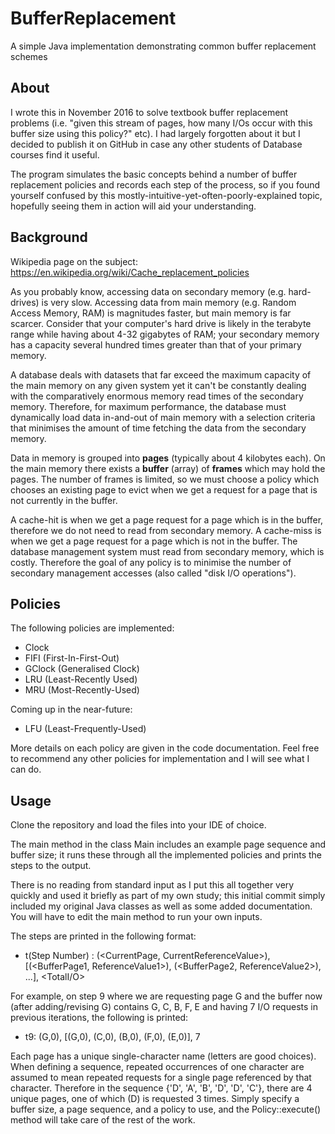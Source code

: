# BufferReplacement
A simple Java implementation demonstrating common buffer replacement schemes

## About ##
I wrote this in November 2016 to solve textbook buffer replacement problems (i.e. "given this stream of pages, how many I/Os occur with this buffer size using this policy?" etc). I had largely forgotten about it but I decided to publish it on GitHub in case any other students of Database courses find it useful.

The program simulates the basic concepts behind a number of buffer replacement policies and records each step of the process, so if you found yourself confused by this mostly-intuitive-yet-often-poorly-explained topic, hopefully seeing them in action will aid your understanding.

## Background ##

Wikipedia page on the subject: https://en.wikipedia.org/wiki/Cache_replacement_policies

As you probably know, accessing data on secondary memory (e.g. hard-drives) is very slow. Accessing data from main memory (e.g. Random Access Memory, RAM) is magnitudes faster, but main memory is far scarcer. Consider that your computer's hard drive is likely in the terabyte range while having about 4-32 gigabytes of RAM; your secondary memory has a capacity several hundred times greater than that of your primary memory. 

A database deals with datasets that far exceed the maximum capacity of the main memory on any given system yet it can't be constantly dealing with the comparatively enormous memory read times of the secondary memory. Therefore, for maximum performance, the database must dynamically load data in-and-out of main memory with a selection criteria that minimises the amount of time fetching the data from the secondary memory.

Data in memory is grouped into **pages** (typically about 4 kilobytes each). On the main memory there exists a **buffer** (array) of **frames** which may hold the pages. The number of frames is limited, so we must choose a policy which chooses an existing page to evict when we get a request for a page that is not currently in the buffer. 

A cache-hit is when we get a page request for a page which is in the buffer, therefore we do not need to read from secondary memory.
A cache-miss is when we get a page request for a page which is not in the buffer. The database management system must read from secondary memory, which is costly. Therefore the goal of any policy is to minimise the number of secondary management accesses (also called "disk I/O operations"). 

## Policies ##
The following policies are implemented:
- Clock
- FIFI (First-In-First-Out)
- GClock (Generalised Clock)
- LRU (Least-Recently Used)
- MRU (Most-Recently-Used)

Coming up in the near-future:
- LFU (Least-Frequently-Used)

More details on each policy are given in the code documentation.
Feel free to recommend any other policies for implementation and I will see what I can do. 

## Usage ##
Clone the repository and load the files into your IDE of choice. 

The main method in the class Main includes an example page sequence and buffer size; it runs these through all the implemented policies and prints the steps to the output. 

There is no reading from standard input as I put this all together very quickly and used it briefly as part of my own study; this initial commit simply included my original Java classes as well as some added documentation. You will have to edit the main method to run your own inputs.

The steps are printed in the following format:
- t(Step  Number) : (<CurrentPage, CurrentReferenceValue>), [(<BufferPage1, ReferenceValue1>), (<BufferPage2, ReferenceValue2>), ...], <TotalI/O>

For example, on step 9 where we are requesting page G and the buffer now (after adding/revising G) contains G, C, B, F, E and having 7 I/O requests in previous iterations, the following is printed:
- t9: (G,0), [(G,0), (C,0), (B,0), (F,0), (E,0)], 7

Each page has a unique single-character name (letters are good choices). When defining a sequence, repeated occurrences of one character are assumed to mean repeated requests for a single page referenced by that character. Therefore in the sequence {'D', 'A', 'B', 'D', 'D', 'C'}, there are 4 unique pages, one of which (D) is requested 3 times. Simply specify a buffer size, a page sequence, and a policy to use, and the Policy::execute() method will take care of the rest of the work.
